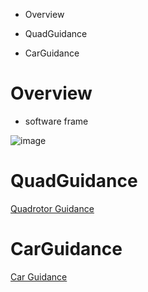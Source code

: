 - Overview

- QuadGuidance

- CarGuidance

# Overview

- software frame

![image](http://files.amovauto.com:8088/group1/default/20191208/14/41/1/sofe_frame.png)

# QuadGuidance

[Quadrotor Guidance](./doc/QuadGuidance.md)

# CarGuidance

[Car Guidance](./doc/CarGuidance.md)
